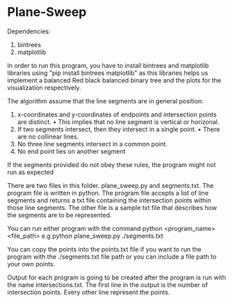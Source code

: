 # Plane-Sweep 


Dependencies:
1. bintrees
2. matplotlib

In order to run this program, you have to install bintrees and matplotlib libraries using 
    "pip install bintrees matplotlib" 
as this libraries helps us implement a balanced Red black balanced binary tree and the plots for the visualization respectively.

The algorithm assume that the line segments are in general position: 
1.  x-coordinates and y-coordinates of endpoints and intersection points are distinct. 
    • This implies that no line segment is vertical or horizonal. 
2.  If two segments intersect, then they intersect in a single point. 
    • There are no collinear lines. 
3.  No three line segments intersect in a common point.
4. No end point lies on another segment


If the segments provided do not obey these rules, the program might not run as expected


There are two files in this folder. plane_sweep.py and segments.txt. The program file is written in python. The program file accepts a list of line segments and returns a txt file containing the intersection points within those line segments. The other file is a sample txt file that describes how the segments are to be represented. 

You can run either program with the command
python <program_name> <file_path>
    e.g python plane_sweep.py ./segments.txt

You can copy the points into the points.txt file if you want to run the program with the ./segments.txt file path or you can include a file path to your own points. 


Output for each program is going to be created after the program is run with the name intersections.txt. The first line in the output is the number of intersection points. Every other line represent the points.





